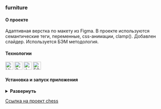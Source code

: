 ### furniture

#### О проекте

Адаптивная верстка по макету из Figma. В проекте используются семантические теги, переменные, css-анимации, clamp(). Добавлен слайдер. Используется БЭМ методология.

#### Технологии

<div>
  <img height='25px' src="https://img.shields.io/badge/HTML5-20232A??style=plastic&logo=HTML5&logoColor=E34F26" alt="Html5.">
 <img height='25px' src="https://img.shields.io/badge/CSS3-20232A??style=plastic&logo=css3&logoColor=1572B6" alt="Css3.">
 <img height='25px' src="https://img.shields.io/badge/JavaScript-20232A??style=plastic&logo=JavaScript&logoColor=#7DF1E" alt="JavaScript.">
 <img height='25px' src="https://img.shields.io/badge/БЭМ-20232A??style=plastic&logoColor=CC6699" alt="БЭМ.">
</div>

#### Установка и запуск приложения

<details><summary><b>Развернуть</b></summary>

Клонировать репозиторий:

    git clone https://github.com/Mariyazakharova73/chess.git

Запустить через live server

</details>

[Ссылка на проект chess](https://mariyazakharova73.github.io/chess/)

<!-- <div align="center">
  <img width="575" alt="Приложение." src="./image/app.png">
</div> -->
